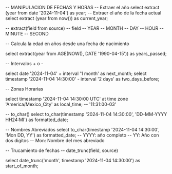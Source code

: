 -- MANIPULACION DE FECHAS Y HORAS
-- Extraer el año
select extract (year from date '2024-11-04') as year;
-- Extraer el año de la fecha actual
select extract (year from now()) as current_year;

-- extract(field from source)
-- field
-- YEAR
-- MONTH
-- DAY
-- HOUR
-- MINUTE
-- SECOND

-- Calcula la edad en años desde una fecha de nacimiento

select extract(year from AGE(NOW(), DATE '1990-04-15')) as years_passed;

-- Intervalos + o -

select date '2024-11-04' + interval '1 month' as next_month;
select timestamp '2024-11-04 14:30:00' - interval '2 days' as two_days_before;

-- Zonas Horarias

select timestamp '2024-11-04 14:30:00 UTC' at time zone 'America/Mexico_City' as local_time;
-- '11:31:00-03' 


-- to_char()
select to_char(timestamp '2024-11-04 14:30:00', 'DD-MM-YYYY HH24:MI') as formatted_date;

-- Nombres Abreviados
select to_char(timestamp '2024-11-04 14:30:00', 'Mon DD, YY') as formatted_date;
-- YYYY: año completo
-- YY: Año con dos digitos
-- Mon: Nombre del mes abreviado


-- Trucamiento de fechas
-- date_trunc(field, source)

select date_trunc('month', timestamp '2024-11-04 14:30:00') as start_of_month;